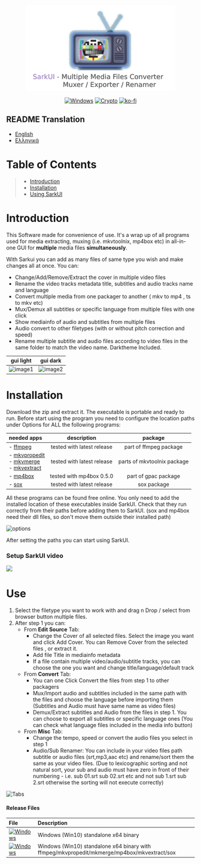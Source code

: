 <!-- MANPAGE: BEGIN EXCLUDED SECTION -->
<div align="center">

[![Sarkui](https://raw.githubusercontent.com/sarkinios/sarkui/master/.github/banner.png)](#readme)

[![Windows](https://img.shields.io/badge/-Windows_x64-blue.svg?style=for-the-badge&label=Download&logo=windows&color=6272a4)](https://github.com/sarkinios/sarkui/releases/latest/download/SarkUI.v1.0.1.zip)
[![Crypto](https://img.shields.io/badge/_-Crypto-ffb86c.svg?logo=githubsponsors&labelColor=555555&style=for-the-badge&label=Donate)](https://github.com/sarkinios/sarkui/blob/main/.github/donate.md)
[![ko-fi](https://img.shields.io/badge/_-Buy_me_a_coffee-red.svg?logo=kofi&labelColor=555555&style=for-the-badge)](https://ko-fi.com/sarkas)

</div>
<!-- MANPAGE: END EXCLUDED SECTION -->

## README Translation
- [English](README.md)
- [Ελληνικά](README.el.md)

# Table of Contents
> * [Introduction](#introduction)
> * [Installation](#installation)
> * [Using SarkUI](#use)

# Introduction

This Software made for convenience of use. It's a wrap up of all programs used for media extracting, muxing (i.e. mkvtoolnix, mp4box etc) 
in all-in-one GUI for **multiple** media files **simultaneously**. 

With Sarkui you can add as many files of same type you wish and make changes all at once.
You can:
- Change/Add/Remove/Extract the cover in multiple video files 
- Rename the video tracks metadata title, subtitles and audio tracks name and language
- Convert multiple media from one packager to another ( mkv to mp4 , ts to mkv etc)
- Mux/Demux all subtitles or specific language from multiple files with one click 
- Show mediainfo of audio and subtitles from multiple files
- Audio convert to other filetypes (with or without pitch correction and speed)
- Rename multiple subtitle and audio files according to video files in the same folder to match the video name.
Darktheme Included.

|gui light| gui dark |
:----------------------:|:----------------------:
![image1](https://imgur.com/36VIzQG.png)|![image2](https://imgur.com/Av6UinI.png)


# Installation

Download the zip and extract it. The executable is portable and ready to run. 
Before start using the program you need to configure the location paths under Options for ALL the following programs: 

needed apps| description | package
:----------------------|:---------------------:|:-----:
|- [ffmpeg](https://ffmpeg.org/download.html) | tested with latest release| part of ffmpeg package|
|- [mkvpropedit](https://www.fosshub.com/MKVToolNix.html) <br /> - [mkvmerge](https://www.fosshub.com/MKVToolNix.html)  <br /> - [mkvextract](https://www.fosshub.com/MKVToolNix.html)  |  tested with latest release|  parts of mkvtoolnix package|
|- [mp4box](https://gpac.wp.imt.fr/downloads/) |tested with mp4box 0.5.0| part of gpac package|
|- [sox](https://sourceforge.net/projects/sox/files/sox/) |tested with latest release| sox package|

All these programs can be found free online. You only need to add the installed location of these executables inside SarkUI.
Check that they run correctly from their paths before adding them to SarkUI. (sox and mp4box need their dll files, so don't move them outside their installed path)

![options](https://imgur.com/hY2zdya.png)

After setting the paths you can start using SarkUI.


### Setup SarkUI video
![](https://github.com/sarkinios/sarkui/raw/main/.github/setup%20SarkUI.gif)

# Use

1. Select the filetype you want to work with and drag n Drop / select from browser button multiple files.
2. After step 1 you can:
     - From **Edit Source** Tab:
       - Change the Cover of all selected files. Select the image you want and click Add Cover. You can Remove Cover from the selected files , or extract it.
       - Add file Title in mediainfo metadata
       - If a file contain multiple video/audio/subtitle tracks, you can choose the one you want and change title/language/default track
     - From **Convert** Tab:
       - You can one Click Convert the files from step 1 to other packagers
       - Mux/Import audio and subtitles included in the same path with the files and choose the language before importing them (Subtitles and Audio must have same name as video files)
       - Demux/Extract subtitles and Audio from the files in step 1. You can choose to export all subtitles or specific language ones (You can check what language files included in the media info button)
     - From **Misc** Tab:
       - Change the tempo, speed or convert the audio files you select in step 1
       - Audio/Sub Renamer: You can include in your video files path subtitle or audio files (srt,mp3,aac etc) and rename/sort them the same as your video files.
         (Due to lexicographic sorting and not natural sort, your sub and audio must have zero in front of their numbering - i.e.  sub 01.srt sub 02.srt etc and not sub 1.srt sub 2.srt otherwise the sorting will not execute correctly) 
         
![Tabs](https://imgur.com/zdH6V02.png)
         
#### Release Files

File|Description
:---|:---
[![Windows](https://img.shields.io/github/v/release/sarkinios/sarkui?color=f1fa8c&style=for-the-badge)](https://github.com/sarkinios/sarkui/releases/latest/download/SarkUI.v1.0.1.zip)|Windows (Win10) standalone x64 binary|
[![Windows](https://img.shields.io/github/v/release/sarkinios/sarkui?color=f1fa8c&style=for-the-badge)](https://github.com/sarkinios/sarkui/releases/download/2022.07.23v1.1/SarkUI.v1.0.1wTools.zip)|Windows (Win10) standalone x64 binary with ffmpeg/mkvpropedit/mkmerge/mp4box/mkvextract/sox|
